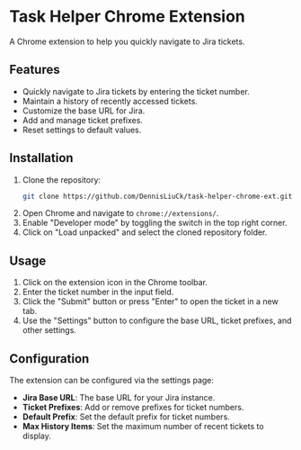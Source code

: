 # Task Helper Chrome Extension

A Chrome extension to help you quickly navigate to Jira tickets.

## Features

- Quickly navigate to Jira tickets by entering the ticket number.
- Maintain a history of recently accessed tickets.
- Customize the base URL for Jira.
- Add and manage ticket prefixes.
- Reset settings to default values.

## Installation

1. Clone the repository:
    ```sh
    git clone https://github.com/DennisLiuCk/task-helper-chrome-ext.git
    ```
2. Open Chrome and navigate to `chrome://extensions/`.
3. Enable "Developer mode" by toggling the switch in the top right corner.
4. Click on "Load unpacked" and select the cloned repository folder.

## Usage

1. Click on the extension icon in the Chrome toolbar.
2. Enter the ticket number in the input field.
3. Click the "Submit" button or press "Enter" to open the ticket in a new tab.
4. Use the "Settings" button to configure the base URL, ticket prefixes, and other settings.

## Configuration

The extension can be configured via the settings page:

- **Jira Base URL**: The base URL for your Jira instance.
- **Ticket Prefixes**: Add or remove prefixes for ticket numbers.
- **Default Prefix**: Set the default prefix for ticket numbers.
- **Max History Items**: Set the maximum number of recent tickets to display.
